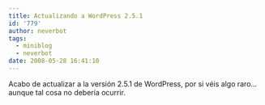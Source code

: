 ```yaml
---
title: Actualizando a WordPress 2.5.1
id: '779'
author: neverbot
tags:
  - miniblog
  - neverbot
date: 2008-05-28 16:41:10
---
```


Acabo de actualizar a la versión 2.5.1 de WordPress, por si véis algo raro... aunque tal cosa no debería ocurrir.